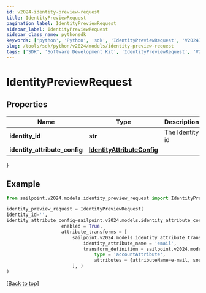 ```yaml
---
id: v2024-identity-preview-request
title: IdentityPreviewRequest
pagination_label: IdentityPreviewRequest
sidebar_label: IdentityPreviewRequest
sidebar_class_name: pythonsdk
keywords: ['python', 'Python', 'sdk', 'IdentityPreviewRequest', 'V2024IdentityPreviewRequest'] 
slug: /tools/sdk/python/v2024/models/identity-preview-request
tags: ['SDK', 'Software Development Kit', 'IdentityPreviewRequest', 'V2024IdentityPreviewRequest']
---
```


# IdentityPreviewRequest


## Properties

Name | Type | Description | Notes
------------ | ------------- | ------------- | -------------
**identity_id** | **str** | The Identity id | [optional] 
**identity_attribute_config** | [**IdentityAttributeConfig**](identity-attribute-config) |  | [optional] 
}

## Example

```python
from sailpoint.v2024.models.identity_preview_request import IdentityPreviewRequest

identity_preview_request = IdentityPreviewRequest(
identity_id='',
identity_attribute_config=sailpoint.v2024.models.identity_attribute_config.Identity Attribute Config(
                    enabled = True, 
                    attribute_transforms = [
                        sailpoint.v2024.models.identity_attribute_transform.Identity Attribute Transform(
                            identity_attribute_name = 'email', 
                            transform_definition = sailpoint.v2024.models.transform_definition.Transform Definition(
                                type = 'accountAttribute', 
                                attributes = {attributeName=e-mail, sourceName=MySource, sourceId=2c9180877a826e68017a8c0b03da1a53}, ), )
                        ], )
)

```
[[Back to top]](#) 

